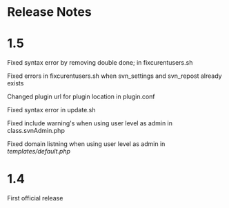 # Release Notes #

# 1.5 #

Fixed syntax error by removing double done; in fixcurentusers.sh

Fixed errors in fixcurentusers.sh when svn\_settings and svn\_repost already exists

Changed plugin url for plugin location in plugin.conf

Fixed syntax error in update.sh

Fixed include warning's when using user level as admin in class.svnAdmin.php

Fixed domain listning when using user level as admin in _templates/default.php_

# 1.4 #

First official release